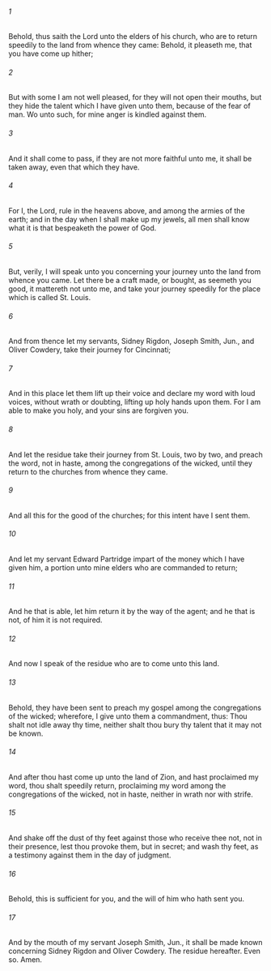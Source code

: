 ###### 1
Behold, thus saith the Lord unto the elders of his church, who are to return speedily to the land from whence they came: Behold, it pleaseth me, that you have come up hither;

###### 2
But with some I am not well pleased, for they will not open their mouths, but they hide the talent which I have given unto them, because of the fear of man. Wo unto such, for mine anger is kindled against them.

###### 3
And it shall come to pass, if they are not more faithful unto me, it shall be taken away, even that which they have.

###### 4
For I, the Lord, rule in the heavens above, and among the armies of the earth; and in the day when I shall make up my jewels, all men shall know what it is that bespeaketh the power of God.

###### 5
But, verily, I will speak unto you concerning your journey unto the land from whence you came. Let there be a craft made, or bought, as seemeth you good, it mattereth not unto me, and take your journey speedily for the place which is called St. Louis.

###### 6
And from thence let my servants, Sidney Rigdon, Joseph Smith, Jun., and Oliver Cowdery, take their journey for Cincinnati;

###### 7
And in this place let them lift up their voice and declare my word with loud voices, without wrath or doubting, lifting up holy hands upon them. For I am able to make you holy, and your sins are forgiven you.

###### 8
And let the residue take their journey from St. Louis, two by two, and preach the word, not in haste, among the congregations of the wicked, until they return to the churches from whence they came.

###### 9
And all this for the good of the churches; for this intent have I sent them.

###### 10
And let my servant Edward Partridge impart of the money which I have given him, a portion unto mine elders who are commanded to return;

###### 11
And he that is able, let him return it by the way of the agent; and he that is not, of him it is not required.

###### 12
And now I speak of the residue who are to come unto this land.

###### 13
Behold, they have been sent to preach my gospel among the congregations of the wicked; wherefore, I give unto them a commandment, thus: Thou shalt not idle away thy time, neither shalt thou bury thy talent that it may not be known.

###### 14
And after thou hast come up unto the land of Zion, and hast proclaimed my word, thou shalt speedily return, proclaiming my word among the congregations of the wicked, not in haste, neither in wrath nor with strife.

###### 15
And shake off the dust of thy feet against those who receive thee not, not in their presence, lest thou provoke them, but in secret; and wash thy feet, as a testimony against them in the day of judgment.

###### 16
Behold, this is sufficient for you, and the will of him who hath sent you.

###### 17
And by the mouth of my servant Joseph Smith, Jun., it shall be made known concerning Sidney Rigdon and Oliver Cowdery. The residue hereafter. Even so. Amen.

